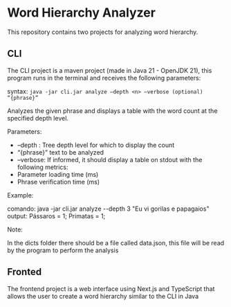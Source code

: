 # Word Hierarchy Analyzer

This repository contains two projects for analyzing word hierarchy.

## CLI

The CLI project is a maven project (made in Java 21 - OpenJDK 21), this program runs in the terminal and receives the following parameters:

syntax: ```java -jar cli.jar analyze –depth <n> –verbose (optional) “{phrase}”```


Analyzes the given phrase and displays a table with the word count at the specified depth level.

Parameters:
  - –depth <n>: Tree depth level for which to display the count
  - “{phrase}” text to be analyzed
  - –verbose: If informed, it should display a table on stdout with the following metrics:
  - Parameter loading time (ms)
  - Phrase verification time (ms)

Example:

comando: java -jar cli.jar analyze --depth 3 "Eu vi gorilas e papagaios"
output: Pássaros = 1; Primatas = 1;

Note:

In the dicts folder there should be a file called data.json, this file will be read by the program to perform the analysis

## Fronted

The frontend project is a web interface using Next.js and TypeScript that allows the user to create a word hierarchy similar to the CLI in Java
